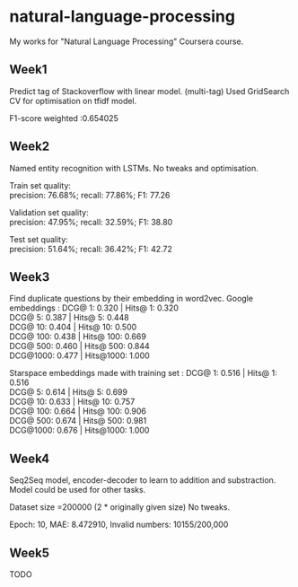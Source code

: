 # natural-language-processing
My works for "Natural Language Processing" Coursera course.

## Week1
Predict tag of Stackoverflow with linear model. (multi-tag)
Used GridSearch CV for optimisation on tfidf model.

F1-score weighted :0.654025  

## Week2
Named entity recognition with LSTMs.
No tweaks and optimisation.  

Train set quality:  
precision:  76.68%; recall:  77.86%; F1:  77.26

Validation set quality:  
precision:  47.95%; recall:  32.59%; F1:  38.80

Test set quality:  
precision:  51.64%; recall:  36.42%; F1:  42.72

## Week3
Find duplicate questions by their embedding in word2vec.
Google embeddings :
DCG@   1: 0.320 | Hits@   1: 0.320  
DCG@   5: 0.387 | Hits@   5: 0.448  
DCG@  10: 0.404 | Hits@  10: 0.500  
DCG@ 100: 0.438 | Hits@ 100: 0.669  
DCG@ 500: 0.460 | Hits@ 500: 0.844  
DCG@1000: 0.477 | Hits@1000: 1.000  

Starspace embeddings made with training set :
DCG@   1: 0.516 | Hits@   1: 0.516  
DCG@   5: 0.614 | Hits@   5: 0.699  
DCG@  10: 0.633 | Hits@  10: 0.757  
DCG@ 100: 0.664 | Hits@ 100: 0.906  
DCG@ 500: 0.674 | Hits@ 500: 0.981  
DCG@1000: 0.676 | Hits@1000: 1.000  

## Week4
Seq2Seq model, encoder-decoder to learn to addition and substraction.
Model could be used for other tasks.

Dataset size =200000 (2 * originally given size)
No tweaks.

Epoch: 10, MAE: 8.472910, Invalid numbers: 10155/200,000

## Week5
TODO
